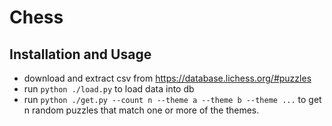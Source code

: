 # Chess

## Installation and Usage
- download and extract csv from https://database.lichess.org/#puzzles
- run `python ./load.py` to load data into db
- run `python ./get.py --count n --theme a --theme b --theme ...` to get n
  random puzzles that match one or more of the themes.
